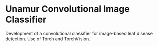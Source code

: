 # Unamur Convolutional Image Classifier
Development of a convolutional classifier for image-based leaf disease detection.
Use of Torch and TorchVision.
